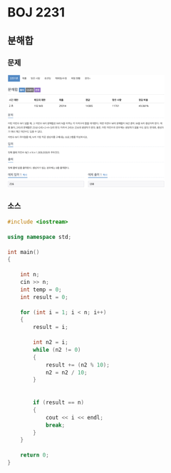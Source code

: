 # BOJ 2231

## 분해합

### 문제

<img src="readme.assets/image-20200903173512862.png" alt="image-20200903173512862" width ="70%"/>

</br> 

### 소스

```c++
#include <iostream>

using namespace std;

int main()
{

    int n;
    cin >> n;
    int temp = 0;
    int result = 0;

    for (int i = 1; i < n; i++)
    {
        result = i;

        int n2 = i;
        while (n2 != 0)
        {
            result += (n2 % 10);
            n2 = n2 / 10;
        }


        if (result == n)
        {
            cout << i << endl;
            break;
        }
    }

    return 0;
}
```

